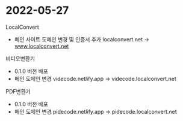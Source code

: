 # 2022-05-27

LocalConvert
- 메인 사이트 도메인 변경 및 인증서 추가
  localconvert.net -> www.localconvert.net
 
비디오변환기
- 0.1.0 버전 배포
- 메인 도메인 변경
  videcode.netlify.app -> videcode.localconvert.net

PDF변환기
- 0.1.0 버전 배포
- 메인 도메인 변경
  pidecode.netlify.app -> pidecode.localconvert.net
